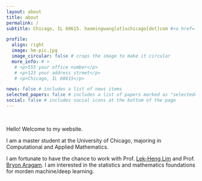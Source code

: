 ```yaml
---
layout: about
title: about
permalink: /
subtitle: Chicago, IL 60615. haomingwang[at]uchicago[dot]com #<a href='#'>Affiliations</a>. 

profile:
  align: right
  image: hm-pic.jpg
  image_circular: false # crops the image to make it circular
  more_info: # >
   # <p>555 your office number</p>
   # <p>123 your address street</p>
   # <p>Chicago, IL 60615</p>

news: false # includes a list of news items
selected_papers: false # includes a list of papers marked as "selected={true}"
social: false # includes social icons at the bottom of the page
---
```


<br>


Hello! Welcome to my website.

I am a master student at the University of Chicago, majoring in Computational and Applied Mathematics. 

I am fortunate to have the chance to work with Prof. [Lek-Heng Lim](https://www.stat.uchicago.edu/~lekheng/) and Prof. [Bryon Aragam](https://www.bryonaragam.com/). I am interested in the statistics and mathematics foundations for morden machine/deep learning.

